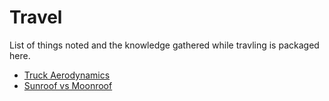 # Travel

List of things noted and the knowledge gathered while travling is packaged here.

* [Truck Aerodynamics](truck_aerodynamics.md)
* [Sunroof vs Moonroof](SunroofVsMoonroof.md)